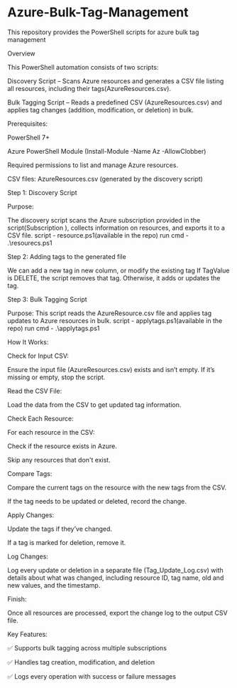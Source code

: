 # Azure-Bulk-Tag-Management
This repository provides the PowerShell scripts for azure bulk tag management


Overview

This PowerShell automation consists of two scripts:

Discovery Script – Scans Azure resources and generates a CSV file listing all resources, including their tags(AzureResources.csv).

Bulk Tagging Script – Reads a predefined CSV (AzureResources.csv) and applies tag changes (addition, modification, or deletion) in bulk.


Prerequisites:

PowerShell 7+

Azure PowerShell Module (Install-Module -Name Az -AllowClobber)

Required permissions to list and manage Azure resources.

CSV files:
AzureResources.csv (generated by the discovery script)



Step 1: Discovery Script

Purpose:

The discovery script scans the Azure subscription provided in the script(Subscription ), collects information on resources, and exports it to a CSV file.
script - resource.ps1(available in the repo)
run cmd - .\resourecs.ps1


Step 2: Adding tags to the generated file

We can add a new tag in new column, or modify the existing tag
If TagValue is DELETE, the script removes that tag.
Otherwise, it adds or updates the tag.


Step 3: Bulk Tagging Script

Purpose:
This script reads the AzureResource.csv file and applies tag updates to Azure resources in bulk.
script - applytags.ps1(available in the repo)
run cmd - .\applytags.ps1



How It Works:

Check for Input CSV:

Ensure the input file (AzureResources.csv) exists and isn’t empty. If it’s missing or empty, stop the script.


Read the CSV File:

Load the data from the CSV to get updated tag information.


Check Each Resource:

For each resource in the CSV:

Check if the resource exists in Azure.

Skip any resources that don't exist.


Compare Tags:

Compare the current tags on the resource with the new tags from the CSV.

If the tag needs to be updated or deleted, record the change.


Apply Changes:

Update the tags if they’ve changed.

If a tag is marked for deletion, remove it.


Log Changes:

Log every update or deletion in a separate file (Tag_Update_Log.csv) with details about what was changed, including resource ID, tag name, old and new values, and the timestamp.


Finish:

Once all resources are processed, export the change log to the output CSV file.



Key Features:

✅ Supports bulk tagging across multiple subscriptions

✅ Handles tag creation, modification, and deletion 

✅ Logs every operation with success or failure messages
